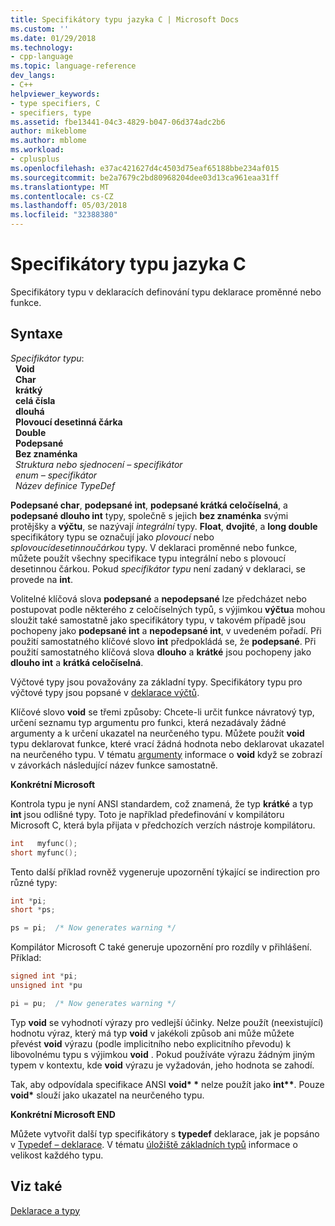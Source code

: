 ```yaml
---
title: Specifikátory typu jazyka C | Microsoft Docs
ms.custom: ''
ms.date: 01/29/2018
ms.technology:
- cpp-language
ms.topic: language-reference
dev_langs:
- C++
helpviewer_keywords:
- type specifiers, C
- specifiers, type
ms.assetid: fbe13441-04c3-4829-b047-06d374adc2b6
author: mikeblome
ms.author: mblome
ms.workload:
- cplusplus
ms.openlocfilehash: e37ac421627d4c4503d75eaf65188bbe234af015
ms.sourcegitcommit: be2a7679c2bd80968204dee03d13ca961eaa31ff
ms.translationtype: MT
ms.contentlocale: cs-CZ
ms.lasthandoff: 05/03/2018
ms.locfileid: "32388380"
---
```

# <a name="c-type-specifiers"></a>Specifikátory typu jazyka C

Specifikátory typu v deklaracích definování typu deklarace proměnné nebo funkce.

## <a name="syntax"></a>Syntaxe

*Specifikátor typu*:  
&nbsp;&nbsp;**Void**  
&nbsp;&nbsp;**Char**  
&nbsp;&nbsp;**krátký**  
&nbsp;&nbsp;**celá čísla**  
&nbsp;&nbsp;**dlouhá**  
&nbsp;&nbsp;**Plovoucí desetinná čárka**  
&nbsp;&nbsp;**Double**  
&nbsp;&nbsp;**Podepsané**  
&nbsp;&nbsp;**Bez znaménka**  
&nbsp;&nbsp;*Struktura nebo sjednocení – specifikátor*  
&nbsp;&nbsp;*enum – specifikátor*  
&nbsp;&nbsp;*Název definice TypeDef*  

**Podepsané char**, **podepsané int**, **podepsané krátká celočíselná**, a **podepsané dlouho int** typy, společně s jejich **bez znaménka**  svými protějšky a **výčtu**, se nazývají *integrální* typy. **Float**, **dvojité**, a **long double** specifikátory typu se označují jako *plovoucí* nebo *splovoucídesetinnoučárkou* typy. V deklaraci proměnné nebo funkce, můžete použít všechny specifikace typu integrální nebo s plovoucí desetinnou čárkou. Pokud *specifikátor typu* není zadaný v deklaraci, se provede na **int**.

Volitelné klíčová slova **podepsané** a **nepodepsané** lze předcházet nebo postupovat podle některého z celočíselných typů, s výjimkou **výčtu**a mohou sloužit také samostatně jako specifikátory typu, v takovém případě jsou pochopeny jako **podepsané int** a **nepodepsané int**, v uvedeném pořadí. Při použití samostatného klíčové slovo **int** předpokládá se, že **podepsané**. Při použití samostatného klíčová slova **dlouho** a **krátké** jsou pochopeny jako **dlouho int** a **krátká celočíselná**.

Výčtové typy jsou považovány za základní typy. Specifikátory typu pro výčtové typy jsou popsané v [deklarace výčtů](../c-language/c-enumeration-declarations.md).

Klíčové slovo **void** se třemi způsoby: Chcete-li určit funkce návratový typ, určení seznamu typ argumentu pro funkci, která nezadávaly žádné argumenty a k určení ukazatel na neurčeného typu. Můžete použít **void** typu deklarovat funkce, které vrací žádná hodnota nebo deklarovat ukazatel na neurčeného typu. V tématu [argumenty](../c-language/arguments.md) informace o **void** když se zobrazí v závorkách následující název funkce samostatně.

**Konkrétní Microsoft**

Kontrola typu je nyní ANSI standardem, což znamená, že typ **krátké** a typ **int** jsou odlišné typy. Toto je například předefinování v kompilátoru Microsoft C, která byla přijata v předchozích verzích nástroje kompilátoru.

```C
int   myfunc();
short myfunc();
```

Tento další příklad rovněž vygeneruje upozornění týkající se indirection pro různé typy:

```C
int *pi;
short *ps;

ps = pi;  /* Now generates warning */
```

Kompilátor Microsoft C také generuje upozornění pro rozdíly v přihlášení. Příklad:

```C
signed int *pi;
unsigned int *pu

pi = pu;  /* Now generates warning */
```

Typ **void** se vyhodnotí výrazy pro vedlejší účinky. Nelze použít (neexistující) hodnotu výraz, který má typ **void** v jakékoli způsob ani může můžete převést **void** výrazu (podle implicitního nebo explicitního převodu) k libovolnému typu s výjimkou **void** . Pokud používáte výrazu žádným jiným typem v kontextu, kde **void** výrazu je vyžadován, jeho hodnota se zahodí.

Tak, aby odpovídala specifikace ANSI **void\* \***  nelze použít jako **int\*\***. Pouze **void\***  slouží jako ukazatel na neurčeného typu.

**Konkrétní Microsoft END**

Můžete vytvořit další typ specifikátory s **typedef** deklarace, jak je popsáno v [Typedef – deklarace](../c-language/typedef-declarations.md). V tématu [úložiště základních typů](../c-language/storage-of-basic-types.md) informace o velikost každého typu.

## <a name="see-also"></a>Viz také

[Deklarace a typy](../c-language/declarations-and-types.md)  
